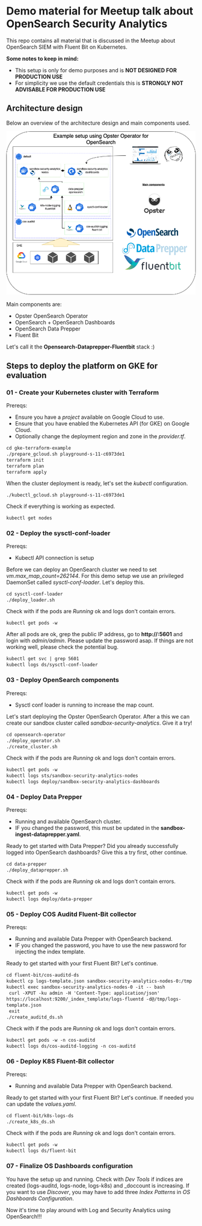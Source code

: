 # Demo material for Meetup talk about OpenSearch Security Analytics

This repo contains all material that is discussed in the Meetup about OpenSearch SIEM with Fluent Bit on Kubernetes.

**Some notes to keep in mind:**

- This setup is only for demo purposes and is **NOT DESIGNED FOR PRODUCTION USE**
- For simplicity we use the default credentials this is **STRONGLY NOT ADVISABLE FOR PRODUCTION USE**

## Architecture design

Below an overview of the architecture design and main components used.

<img src="https://raw.githubusercontent.com/avwsolutions/opensearch-security-analytics-material/master/architecture-opensearch-dataprepper-fluentbit-stack.png" alt="Architecture Overview">

Main components are:
- Opster OpenSearch Operator
- OpenSearch + OpenSearch Dashboards
- OpenSearch Data Prepper
- Fluent Bit

Let's call it the **Opensearch-Dataprepper-Fluentbit** stack :)

## Steps to deploy the platform on GKE for evaluation

### 01 - Create your Kubernetes cluster with Terraform

Prereqs:
- Ensure you have a *project* available on Google Cloud to use.
- Ensure that you have enabled the Kubernetes API (for GKE) on Google Cloud.
- Optionally change the deployment region and zone in the *provider.tf*.

```
cd gke-terraform-example
./prepare_gcloud.sh playground-s-11-c6973de1
terraform init
terraform plan
terraform apply
```

When the cluster deployment is ready, let's set the *kubectl* configuration.

```
./kubectl_gcloud.sh playground-s-11-c6973de1
```

Check if everything is working as expected.

```
kubectl get nodes
```

### 02 - Deploy the sysctl-conf-loader

Prereqs:
- Kubectl API connection is setup

Before we can deploy an OpenSearch cluster we need to set *vm.max_map_count=262144*.  For this demo setup we use an privileged DaemonSet called *sysctl-conf-loader*.  Let's deploy this.

```
cd sysctl-conf-loader
./deploy_loader.sh
```

Check with if the pods are *Running* ok  and logs don't contain errors.

```
kubectl get pods -w
```

After all pods  are ok, grep the public IP address, go to **http://<public-ip>:5601** and login with *admin/admin*. Please update the password asap. If things are not working well, please check the potential bug.

```
kubectl get svc | grep 5601
kubectl logs ds/sysctl-conf-loader
```

### 03 - Deploy OpenSearch components

Prereqs:
- Sysctl conf loader is running to increase the map count.

Let's start deploying the Opster OpenSearch Operator. After a this we can create our sandbox cluster called *sandbox-security-analytics*.
Give it a try!

```
cd opensearch-operator
./deploy_operator.sh
./create_cluster.sh
```

Check with if the pods are *Running* ok and logs don't contain errors.

```
kubectl get pods -w
kubectl logs sts/sandbox-security-analytics-nodes
kubectl logs deploy/sandbox-security-analytics-dashboards
```

### 04 - Deploy Data Prepper

Prereqs:
- Running and available OpenSearch cluster.
- IF you changed the password, this must be updated in the **sandbox-ingest-dataprepper.yaml**.

Ready to get started with Data Prepper? Did you already successfully logged into OpenSearch dashboards? Give this a try first, other continue.

```
cd data-prepper
./deploy_dataprepper.sh
```

Check with if the pods are *Running* ok and logs don't contain errors.

```
kubectl get pods -w
kubectl logs deploy/data-prepper
```

### 05 - Deploy COS Auditd Fluent-Bit collector

Prereqs:
- Running and available Data Prepper with OpenSearch backend.
- IF you changed the password, you have to use the new password for injecting the index template.

Ready to get started with your first Fluent Bit? Let's continue.

```
cd fluent-bit/cos-auditd-ds
kubectl cp logs-template.json sandbox-security-analytics-nodes-0:/tmp
kubectl exec sandbox-security-analytics-nodes-0 -it -- bash
 curl -XPUT -ku admin -H 'Content-Type: application/json' https://localhost:9200/_index_template/logs-fluentd -d@/tmp/logs-template.json
 exit
./create_auditd_ds.sh
```

Check with if the pods are *Running* ok and logs don't contain errors.

```
kubectl get pods -w -n cos-auditd
kubectl logs ds/cos-auditd-logging -n cos-auditd
```

### 06 - Deploy K8S Fluent-Bit collector

Prereqs:
- Running and available Data Prepper with OpenSearch backend.

Ready to get started with your first Fluent Bit? Let's continue. If  needed you can update the *values.yaml*.

```
cd fluent-bit/k8s-logs-ds
./create_k8s_ds.sh
```

Check with if the pods are *Running* ok and logs don't contain errors.

```
kubectl get pods -w
kubectl logs ds/fluent-bit
```

### 07 - Finalize OS Dashboards configuration

You have the setup up and running. Check with *Dev Tools* if indices are created (logs-auditd, logs-node, logs-k8s) and _doccount is increasing.
If you want to use *Discover*, you may have to add three *Index Patterns* in *OS Dashboards Configuration*.

Now it's time to play around with Log and Security Analytics using OpenSearch!!!